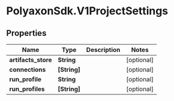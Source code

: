 # PolyaxonSdk.V1ProjectSettings

## Properties

Name | Type | Description | Notes
------------ | ------------- | ------------- | -------------
**artifacts_store** | **String** |  | [optional] 
**connections** | **[String]** |  | [optional] 
**run_profile** | **String** |  | [optional] 
**run_profiles** | **[String]** |  | [optional] 


